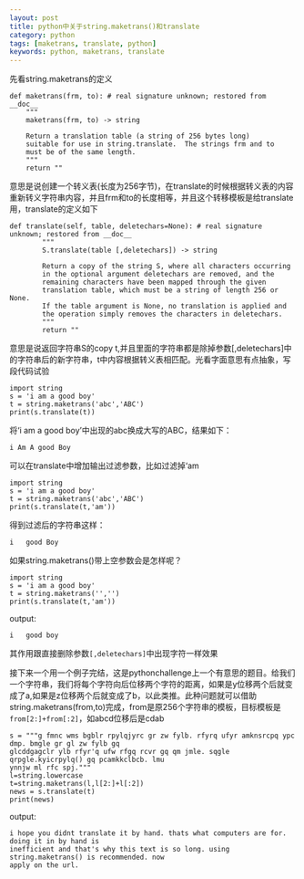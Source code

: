```yaml
---
layout: post
title: python中关于string.maketrans()和translate
category: python
tags: [maketrans, translate, python]
keywords: python, maketrans, translate
---
```


先看string.maketrans的定义

	def maketrans(frm, to): # real signature unknown; restored from __doc__
	    """
	    maketrans(frm, to) -> string
	    
	    Return a translation table (a string of 256 bytes long)
	    suitable for use in string.translate.  The strings frm and to
	    must be of the same length.
	    """
	    return ""

意思是说创建一个转义表(长度为256字节)，在translate的时候根据转义表的内容重新转义字符串内容，并且frm和to的长度相等，并且这个转移模板是给translate用，translate的定义如下

	def translate(self, table, deletechars=None): # real signature unknown; restored from __doc__
	        """
	        S.translate(table [,deletechars]) -> string
	        
	        Return a copy of the string S, where all characters occurring
	        in the optional argument deletechars are removed, and the
	        remaining characters have been mapped through the given
	        translation table, which must be a string of length 256 or None.
	        If the table argument is None, no translation is applied and
	        the operation simply removes the characters in deletechars.
	        """
	        return ""

意思是说返回字符串S的copy t,并且里面的字符串都是除掉参数[,deletechars]中的字符串后的新字符串，t中内容根据转义表相匹配。光看字面意思有点抽象，写段代码试验

	import string
	s = 'i am a good boy'
	t = string.maketrans('abc','ABC')
	print(s.translate(t))

将‘i am a good boy’中出现的abc换成大写的ABC，结果如下：

	i Am A good Boy

可以在translate中增加输出过滤参数，比如过滤掉‘am

	import string
	s = 'i am a good boy'
	t = string.maketrans('abc','ABC')
	print(s.translate(t,'am'))

得到过滤后的字符串这样：

	i   good Boy

如果string.maketrans()带上空参数会是怎样呢？

	import string
	s = 'i am a good boy'
	t = string.maketrans('','')
	print(s.translate(t,'am'))

output:

	i   good boy

其作用跟直接删除参数`[,deletechars]`中出现字符一样效果

接下来一个用一个例子完结，这是pythonchallenge上一个有意思的题目。给我们一个字符串，我们将每个字符向后位移两个字符的距离，如果是y位移两个后就变成了a,如果是z位移两个后就变成了b，以此类推。此种问题就可以借助string.maketrans(from,to)完成，from是原256个字符串的模板，目标模板是`from[2:]+from[:2]`，如abcd位移后是cdab

	s = """g fmnc wms bgblr rpylqjyrc gr zw fylb. rfyrq ufyr amknsrcpq ypc dmp. bmgle gr gl zw fylb gq
	glcddgagclr ylb rfyr'q ufw rfgq rcvr gq qm jmle. sqgle qrpgle.kyicrpylq() gq pcamkkclbcb. lmu
	ynnjw ml rfc spj."""
	l=string.lowercase
	t=string.maketrans(l,l[2:]+l[:2])
	news = s.translate(t)
	print(news)

output:

	i hope you didnt translate it by hand. thats what computers are for. doing it in by hand is
	inefficient and that's why this text is so long. using string.maketrans() is recommended. now
	apply on the url.




